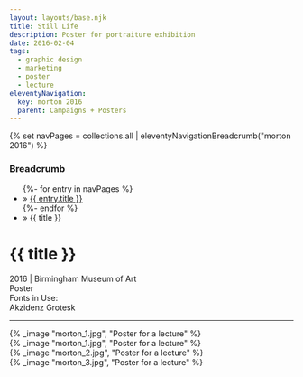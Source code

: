 ```yaml
---
layout: layouts/base.njk
title: Still Life
description: Poster for portraiture exhibition
date: 2016-02-04
tags:
  - graphic design
  - marketing
  - poster
  - lecture
eleventyNavigation:
  key: morton 2016
  parent: Campaigns + Posters
---
```

{% set navPages = collections.all | eleventyNavigationBreadcrumb("morton 2016") %}
<div class="breadcrumb">
    <h3 class="visually-hidden">Breadcrumb</h3>
	<ul class="nav">
            {%- for entry in navPages %}
		<li class="nav-item"{% if entry.url == page.url %} class="active-breadcrumb"{% endif %}> » <a href="{{ entry.url }}">{{ entry.title }}</a></li>
  	    	{%- endfor %}
	    <li class="nav-item"><active-breadcrumb>» {{ title }}</active-breadcrumb></li>
	</ul>
</div>
<div class="container">
	<div class="row"></div>
	<div class="row">
		<div class="col">
			<h1>{{ title }}</h1>
			<figcaption>2016 | Birmingham Museum of Art</figcaption>
			<figcaption>Poster</figcaption>
			<figcaption>Fonts in Use:</br>Akzidenz Grotesk</figcaption>
            <hr>
		</div>
        <div class="col-1 col-1-md col-1-lg"></div>
        <div class="col">
			{% _image "morton_1.jpg", "Poster for a lecture" %}
		</div>
        <div class="col-1 col-1-md col-1-lg"></div>
	</div>
	<div class="row">
		<div class="col-1 col-1-md col-1-lg"></div>
		<div class="col">
			{% _image "morton_1.jpg", "Poster for a lecture" %}
		</div>
		<div class="col">
			{% _image "morton_2.jpg", "Poster for a lecture" %}
		</div>
		<div class="col">
			{% _image "morton_3.jpg", "Poster for a lecture" %}
		</div>
		<div class="col-1 col-1-md col-1-lg"></div>
	</div>
</div>